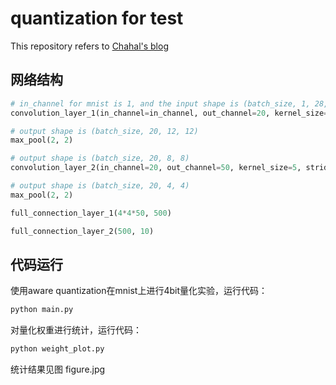 # quantization for test
This repository refers to [Chahal's blog](https://karanbirchahal.medium.com/aggressive-quantization-how-to-run-mnist-on-a-4-bit-neural-net-using-pytorch-5703f3faa599)

## 网络结构
```python
# in_channel for mnist is 1, and the input shape is (batch_size, 1, 28, 28), output shape is (batch_size, 20, 24, 24)
convolution_layer_1(in_channel=in_channel, out_channel=20, kernel_size=5, stride=1)

# output shape is (batch_size, 20, 12, 12)
max_pool(2, 2)

# output shape is (batch_size, 20, 8, 8)
convolution_layer_2(in_channel=20, out_channel=50, kernel_size=5, stride=1)

# output shape is (batch_size, 20, 4, 4)
max_pool(2, 2)

full_connection_layer_1(4*4*50, 500)

full_connection_layer_2(500, 10)
```

## 代码运行

使用aware quantization在mnist上进行4bit量化实验，运行代码：

```bash
python main.py
```

对量化权重进行统计，运行代码：
```bash
python weight_plot.py
```
统计结果见图 figure.jpg

